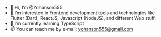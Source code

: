 - 👋 Hi, I’m @Yohanson555
- 👀 I’m interested in Frontend development tools and technologies like Flutter (Dart), ReactJS, Javascript (NodeJS), and different Web stuff.
- 🌱 I’m currently learning TypeScript
- 📫 You can reach me by e-mail: yohanson555@gmail.com

<!---
Yohanson555/Yohanson555 is a ✨ special ✨ repository because its `README.md` (this file) appears on your GitHub profile.
You can click the Preview link to take a look at your changes.
--->
